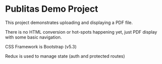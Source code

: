 # Publitas Demo Project

This project demonstrates uploading and displaying a PDF file.

There is no HTML conversion or hot-spots happening yet, just PDF display with some basic navigation.

CSS Framework is Bootstrap (v5.3)

Redux is used to manage state (auth and protected routes)